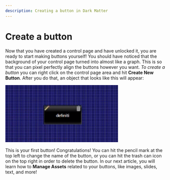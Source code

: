```yaml
---
description: Creating a button in Dark Matter
---
```


# Create a button

Now that you have created a control page and have unlocked it, you are ready to start making buttons yourself! You should have noticed that the background of your control page turned into almost like a graph. This is so that you can pixel perfectly align the buttons however you want. _To create a button_ you can right click on the control page area and hit **Create New Button**. After you do that, an object that looks like this will appear:

![Your very first button](../.gitbook/assets/image%20%2811%29.png)

This is your first button! Congratulations! You can hit the pencil mark at the top left to change the name of the button, or you can hit the trash can icon on the top right in order to delete the button. In our next article, you will learn how to **Manage Assets** related to your buttons, like images, slides, text, and more!

